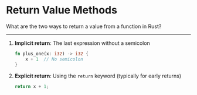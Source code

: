 # Return Value Methods

What are the two ways to return a value from a function in Rust?

---
1. **Implicit return**: The last expression without a semicolon
   ```rust
   fn plus_one(x: i32) -> i32 {
       x + 1  // No semicolon
   }
   ```
2. **Explicit return**: Using the `return` keyword (typically for early returns)
   ```rust
   return x + 1;
   ```
